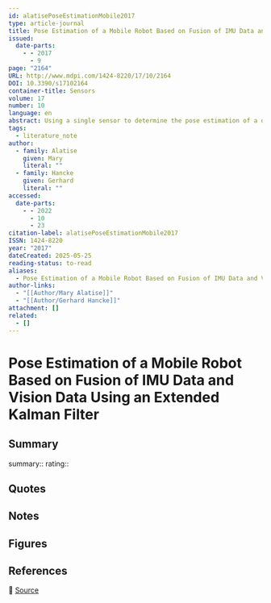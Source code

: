 ```yaml
---
id: alatisePoseEstimationMobile2017
type: article-journal
title: Pose Estimation of a Mobile Robot Based on Fusion of IMU Data and Vision Data Using an Extended Kalman Filter
issued:
  date-parts:
    - - 2017
      - 9
page: "2164"
URL: http://www.mdpi.com/1424-8220/17/10/2164
DOI: 10.3390/s17102164
container-title: Sensors
volume: 17
number: 10
language: en
abstract: Using a single sensor to determine the pose estimation of a device cannot give accurate results. This paper presents a fusion of an inertial sensor of six degrees of freedom (6-DoF) which comprises the 3-axis of an accelerometer and the 3-axis of a gyroscope, and a vision to determine a low-cost and accurate position for an autonomous mobile robot. For vision, a monocular vision-based object detection algorithm speeded-up robust feature (SURF) and random sample consensus (RANSAC) algorithms were integrated and used to recognize a sample object in several images taken. As against the conventional method that depend on point-tracking, RANSAC uses an iterative method to estimate the parameters of a mathematical model from a set of captured data which contains outliers. With SURF and RANSAC, improved accuracy is certain; this is because of their ability to ﬁnd interest points (features) under different viewing conditions using a Hessain matrix. This approach is proposed because of its simple implementation, low cost, and improved accuracy. With an extended Kalman ﬁlter (EKF), data from inertial sensors and a camera were fused to estimate the position and orientation of the mobile robot. All these sensors were mounted on the mobile robot to obtain an accurate localization. An indoor experiment was carried out to validate and evaluate the performance. Experimental results show that the proposed method is fast in computation, reliable and robust, and can be considered for practical applications. The performance of the experiments was veriﬁed by the ground truth data and root mean square errors (RMSEs).
tags:
  - literature_note
author:
  - family: Alatise
    given: Mary
    literal: ""
  - family: Hancke
    given: Gerhard
    literal: ""
accessed:
  date-parts:
    - - 2022
      - 10
      - 23
citation-label: alatisePoseEstimationMobile2017
ISSN: 1424-8220
year: "2017"
dateCreated: 2025-05-25
reading-status: to-read
aliases:
  - Pose Estimation of a Mobile Robot Based on Fusion of IMU Data and Vision Data Using an Extended Kalman Filter
author-links:
  - "[[Author/Mary Alatise]]"
  - "[[Author/Gerhard Hancke]]"
attachment: []
related:
  - []
---
```


# Pose Estimation of a Mobile Robot Based on Fusion of IMU Data and Vision Data Using an Extended Kalman Filter

## Summary
summary::
rating::

## Quotes

## Notes

## Figures

## References

🔗 [Source](http://www.mdpi.com/1424-8220/17/10/2164)

